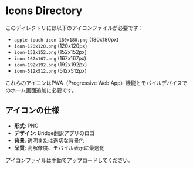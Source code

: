 # Icons Directory

このディレクトリには以下のアイコンファイルが必要です：

- `apple-touch-icon-180x180.png` (180x180px)
- `icon-120x120.png` (120x120px)
- `icon-152x152.png` (152x152px)
- `icon-167x167.png` (167x167px)
- `icon-192x192.png` (192x192px)
- `icon-512x512.png` (512x512px)

これらのアイコンはPWA（Progressive Web App）機能とモバイルデバイスでのホーム画面追加に必要です。

## アイコンの仕様

- **形式**: PNG
- **デザイン**: Bridge翻訳アプリのロゴ
- **背景**: 透明または適切な背景色
- **品質**: 高解像度、モバイル表示に最適化

アイコンファイルは手動でアップロードしてください。